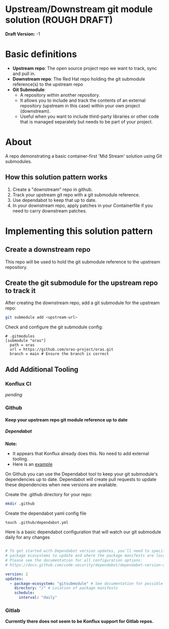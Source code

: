 # Upstream/Downstream git module solution (ROUGH DRAFT)
**Draft Version:** -1

# Basic definitions
- **Upstream repo**: The open source project repo we want to track, sync and pull in.
- **Downstream repo**: The Red Hat repo holding the git submodule reference(s) to the upstream repo
- **Git Submodule**:
  - A repository within another repository. 
  - It allows you to include and track the contents of an external repository (upstream in this case) within your own project (downstream). 
  - Useful when you want to include third-party libraries or other code that is managed separately but needs to be part of your project.

# About
A repo demonstrating a basic container-first 'Mid Stream' solution using Git submodules.

## How this solution pattern works
1. Create a "downstream" repo in github.
2. Track your upstream git repo with a git submodule reference.
3. Use dependabot to keep that up to date.
4. In your downstream repo, apply patches in your Containerfile if you need to carry downstream patches.

# Implementing this solution pattern
## Create a downstream repo
This repo will be used to hold the git submodule reference to the upstream repository.

## Create the git submodule for the upstream repo to track it
After creating the downstream repo, add a git submodule for the upstream repo:
```bash
git submodule add <upstream-url>
```

Check and configure the git submodule config:
```
# .gitmodules
[submodule "oras"]
  path = oras
  url = https://github.com/oras-project/oras.git
  branch = main # Ensure the branch is correct
```

## Add Additional Tooling
### Konflux CI
*pending*

### Github
#### Keep your upstream repo git module reference up to date
##### Dependabot
**Note:** 
- It appears that Konflux already does this. No need to add external tooling.
- Here is an [example](https://github.com/CryptoRodeo/oras-downstream/pull/12)

On Github you can use the Dependabot tool to keep your git submodule's dependencies up to date.
Dependabot will create pull requests to update these dependencies when new versions are available.

Create the .github directory for your repo:
```bash
mkdir .github
```

Create the dependabot yaml config file
```
touch .github/dependabot.yml
```

Here is a basic dependabot configuration that will watch our git submodule daily for any changes
```yaml

# To get started with Dependabot version updates, you'll need to specify which
# package ecosystems to update and where the package manifests are located.
# Please see the documentation for all configuration options:
# https://docs.github.com/code-security/dependabot/dependabot-version-updates/configuration-options-for-the-dependabot.yml-file

version: 2
updates:
  - package-ecosystem: "gitsubmodule" # See documentation for possible values
    directory: "/" # Location of package manifests
    schedule:
      interval: "daily"
```

### Gitlab
**Currently there does not seem to be Konflux support for Gitlab repos.**
